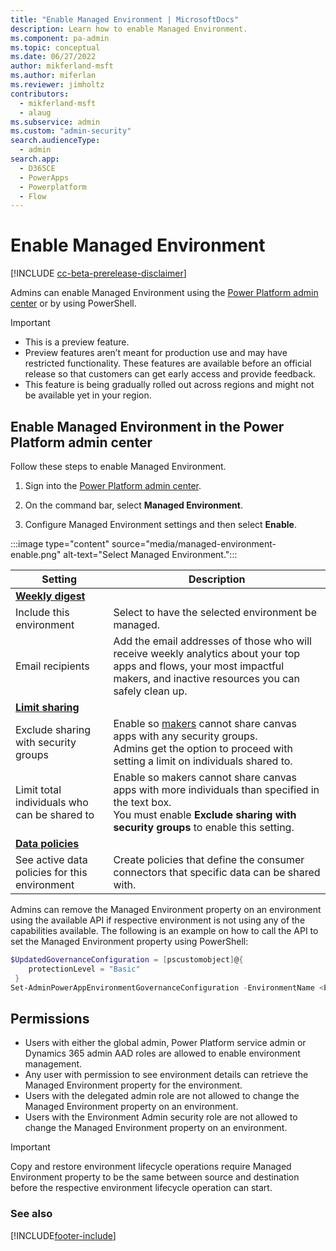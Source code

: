 ```yaml
---
title: "Enable Managed Environment | MicrosoftDocs"
description: Learn how to enable Managed Environment.
ms.component: pa-admin
ms.topic: conceptual
ms.date: 06/27/2022
author: mikferland-msft
ms.author: miferlan
ms.reviewer: jimholtz
contributors:
  - mikferland-msft
  - alaug 
ms.subservice: admin
ms.custom: "admin-security"
search.audienceType: 
  - admin
search.app:
  - D365CE
  - PowerApps
  - Powerplatform
  - Flow
---
```

# Enable Managed Environment

[!INCLUDE [cc-beta-prerelease-disclaimer](../includes/cc-beta-prerelease-disclaimer.md)]

Admins can enable Managed Environment using the [Power Platform admin center](managed-environment-enable.md) or by using PowerShell. 

> [!IMPORTANT]
> - This is a preview feature.
> - Preview features aren’t meant for production use and may have restricted functionality. These features are available before an official release so that customers can get early access and provide feedback.
> - This feature is being gradually rolled out across regions and might not be available yet in your region.

## Enable Managed Environment in the Power Platform admin center

Follow these steps to enable Managed Environment.

1. Sign into the [Power Platform admin center](https://admin.powerplatform.microsoft.com). 

2. On the command bar, select **Managed Environment**.

3. Configure Managed Environment settings and then select **Enable**.

:::image type="content" source="media/managed-environment-enable.png" alt-text="Select Managed Environment.":::

|Setting  |Description  |
|---------|---------|
|**[Weekly digest](managed-environment-weekly-digests.md)**     |         |
|Include this environment     | Select to have the selected environment be managed.       |
|Email recipients     | Add the email addresses of those who will receive weekly analytics about your top apps and flows, your most impactful makers, and inactive resources you can safely clean up.        |
|**[Limit sharing](managed-environment-sharing-limits.md)**     |         |
|Exclude sharing with security groups     | Enable so [makers](/power-apps/learning-catalog/app-maker) cannot share canvas apps with any security groups. <br />Admins get the option to proceed with setting a limit on individuals shared to.        |
|Limit total individuals who can be shared to    | Enable so makers cannot share canvas apps with more individuals than specified in the text box. <br /> You must enable **Exclude sharing with security groups** to enable this setting.        |
|**[Data policies](managed-environment-data-policies.md)**     |         |
|See active data policies for this environment     | Create policies that define the consumer connectors that specific data can be shared with.         |












Admins can remove the Managed Environment property on an environment using the available API if respective environment is not using any of the capabilities available. The following is an example on how to call the API to set the Managed Environment property using PowerShell: 

```powershell
$UpdatedGovernanceConfiguration = [pscustomobject]@{
    protectionLevel = "Basic"
 }
Set-AdminPowerAppEnvironmentGovernanceConfiguration -EnvironmentName <EnvironmentID> -UpdatedGovernanceConfiguration $UpdatedGovernanceConfiguration
```

## Permissions

- Users with either the global admin, Power Platform service admin or Dynamics 365 admin AAD roles are allowed to enable environment management. 
- Any user with permission to see environment details can retrieve the Managed Environment property for the environment.  
- Users with the delegated admin role are not allowed to change the Managed Environment property on an environment. 
- Users with the Environment Admin security role are not allowed to change the Managed Environment property on an environment.  

> [!IMPORTANT]
> Copy and restore environment lifecycle operations require Managed Environment property to be the same between source and destination before the respective environment lifecycle operation can start. 

### See also  



[!INCLUDE[footer-include](../includes/footer-banner.md)]


